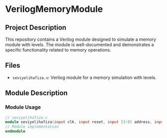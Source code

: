 ﻿# VerilogMemoryModule
## Project Description
This repository contains a Verilog module designed to simulate a memory module with levels. The module is well-documented and demonstrates a specific functionality related to memory operations.

## Files
- `seviyelihafiza.v`: Verilog module for a memory simulation with levels.

## Module Description

### Module Usage
```verilog
// seviyelihafiza.v
module seviyelihafiza(input clk, input reset, input [3:0] address, input [7:0] data_in, output [7:0] data_out);
// Module implementation
endmodule
